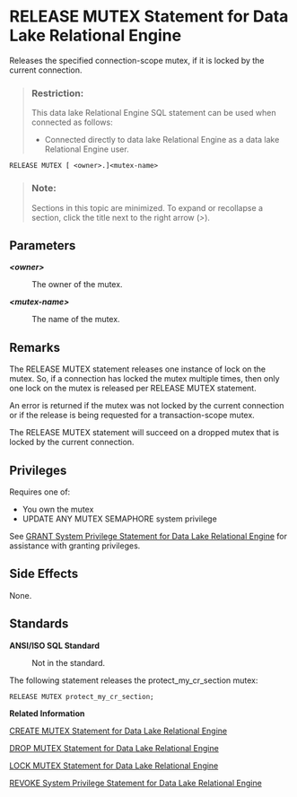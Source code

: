 <!-- loio8172a3926ce210148b4dcdf5a3f1c546 -->

# RELEASE MUTEX Statement for Data Lake Relational Engine

Releases the specified connection-scope mutex, if it is locked by the current connection.



> ### Restriction:  
> This data lake Relational Engine SQL statement can be used when connected as follows:
> 
> -   Connected directly to data lake Relational Engine as a data lake Relational Engine user.



```
RELEASE MUTEX [ <owner>.]<mutex-name>

```



> ### Note:  
> Sections in this topic are minimized. To expand or recollapse a section, click the title next to the right arrow \(*\>*\).



## Parameters


<dl>
<dt><b>

*<owner\>*

</b></dt>
<dd>

The owner of the mutex.



</dd><dt><b>

*<mutex-name\>*

</b></dt>
<dd>

The name of the mutex.



</dd>
</dl>



## Remarks

The RELEASE MUTEX statement releases one instance of lock on the mutex. So, if a connection has locked the mutex multiple times, then only one lock on the mutex is released per RELEASE MUTEX statement.

An error is returned if the mutex was not locked by the current connection or if the release is being requested for a transaction-scope mutex.

The RELEASE MUTEX statement will succeed on a dropped mutex that is locked by the current connection.



<a name="loio8172a3926ce210148b4dcdf5a3f1c546__section_arl_rvx_m2b"/>

## Privileges

Requires one of:

-   You own the mutex
-   UPDATE ANY MUTEX SEMAPHORE system privilege

See [GRANT System Privilege Statement for Data Lake Relational Engine](grant-system-privilege-statement-for-data-lake-relational-engine-a3dfcb0.md) for assistance with granting privileges.



## Side Effects

None.



## Standards


<dl>
<dt><b>

ANSI/ISO SQL Standard

</b></dt>
<dd>

Not in the standard.



</dd>
</dl>



The following statement releases the protect\_my\_cr\_section mutex:

```
RELEASE MUTEX protect_my_cr_section;
```

**Related Information**  


[CREATE MUTEX Statement for Data Lake Relational Engine](create-mutex-statement-for-data-lake-relational-engine-816c2a3.md "Creates or replaces a mutex (lock) that can be used to lock a resource such as a file or a procedure.")

[DROP MUTEX Statement for Data Lake Relational Engine](drop-mutex-statement-for-data-lake-relational-engine-816e9ff.md "Drops the specified mutex.")

[LOCK MUTEX Statement for Data Lake Relational Engine](lock-mutex-statement-for-data-lake-relational-engine-8171b78.md "Locks a resource such as a file or system procedure using a predefined mutex.")

[REVOKE System Privilege Statement for Data Lake Relational Engine](revoke-system-privilege-statement-for-data-lake-relational-engine-a3eadda.md "Removes specific system privileges from specific users and the right to administer the privilege.")

